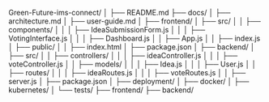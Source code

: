 Green-Future-ims-connect/
│
├── README.md
├── docs/
│   ├── architecture.md
│   ├── user-guide.md
│
├── frontend/
│   ├── src/
│   │   ├── components/
│   │   │   ├── IdeaSubmissionForm.js
│   │   │   ├── VotingInterface.js
│   │   │   ├── Dashboard.js
│   │   ├── App.js
│   │   ├── index.js
│   ├── public/
│   │   ├── index.html
│   ├── package.json
│
├── backend/
│   ├── src/
│   │   ├── controllers/
│   │   │   ├── ideaController.js
│   │   │   ├── voteController.js
│   │   ├── models/
│   │   │   ├── Idea.js
│   │   │   ├── User.js
│   │   ├── routes/
│   │   │   ├── ideaRoutes.js
│   │   │   ├── voteRoutes.js
│   │   ├── server.js
│   ├── package.json
│
├── deployment/
│   ├── docker/
│   ├── kubernetes/
│
└── tests/
    ├── frontend/
    ├── backend/
